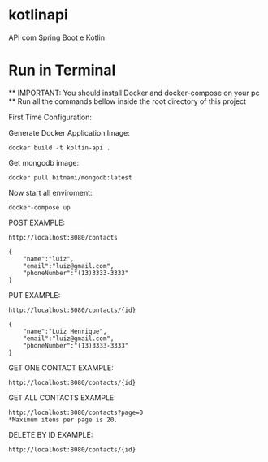# kotlinapi
API com Spring Boot e Kotlin

# Run in Terminal
** IMPORTANT: You should install Docker and docker-compose on your pc
** Run all the commands bellow inside the root directory of this project

First Time Configuration:

Generate Docker Application Image:
```
docker build -t koltin-api .
```
Get mongodb image:
```
docker pull bitnami/mongodb:latest
```

Now start all enviroment:
```
docker-compose up
```

POST EXAMPLE:

```
http://localhost:8080/contacts

{
	"name":"luiz",
	"email":"luiz@gmail.com",
	"phoneNumber":"(13)3333-3333"
}
```

PUT EXAMPLE:

```
http://localhost:8080/contacts/{id}

{
	"name":"Luiz Henrique",
	"email":"luiz@gmail.com",
	"phoneNumber":"(13)3333-3333"
}
```

GET ONE CONTACT EXAMPLE:

```
http://localhost:8080/contacts/{id}
```

GET ALL CONTACTS EXAMPLE:

```
http://localhost:8080/contacts?page=0
*Maximum itens per page is 20.
```

DELETE BY ID EXAMPLE:
```
http://localhost:8080/contacts/{id}
```